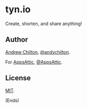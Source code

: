 # tyn.io #

Create, shorten, and share anything!

## Author ##

[Andrew Chilton](https://chilts.org), [@andychilton](https://twitter.com/andychilton).

For [AppsAttic](https://appsattic.com), [@AppsAttic](https://twitter.com/AppsAttic).

## License ##

[MIT](https://publish.li/mit-license-CPdxXSZb).

(Ends)
